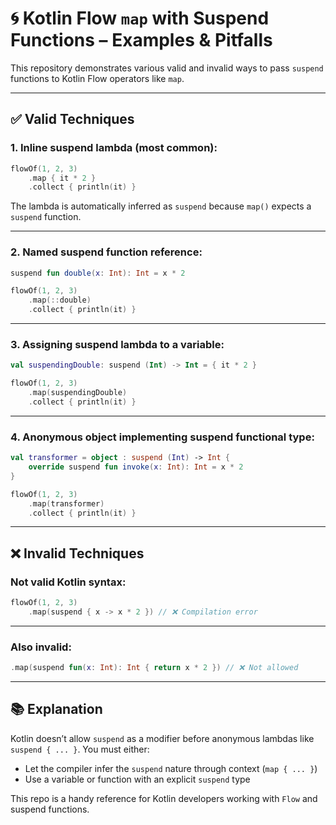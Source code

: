 
# 🌀 Kotlin Flow `map` with Suspend Functions – Examples & Pitfalls

This repository demonstrates various valid and invalid ways to pass `suspend` functions to Kotlin Flow operators like `map`.

---

## ✅ Valid Techniques

### 1. Inline suspend lambda (most common):
```kotlin
flowOf(1, 2, 3)
    .map { it * 2 }
    .collect { println(it) }
```
The lambda is automatically inferred as `suspend` because `map()` expects a `suspend` function.

---

### 2. Named suspend function reference:
```kotlin
suspend fun double(x: Int): Int = x * 2

flowOf(1, 2, 3)
    .map(::double)
    .collect { println(it) }
```

---

### 3. Assigning suspend lambda to a variable:
```kotlin
val suspendingDouble: suspend (Int) -> Int = { it * 2 }

flowOf(1, 2, 3)
    .map(suspendingDouble)
    .collect { println(it) }
```

---

### 4. Anonymous object implementing suspend functional type:
```kotlin
val transformer = object : suspend (Int) -> Int {
    override suspend fun invoke(x: Int): Int = x * 2
}

flowOf(1, 2, 3)
    .map(transformer)
    .collect { println(it) }
```

---

## ❌ Invalid Techniques

### Not valid Kotlin syntax:
```kotlin
flowOf(1, 2, 3)
    .map(suspend { x -> x * 2 }) // ❌ Compilation error
```

---

### Also invalid:
```kotlin
.map(suspend fun(x: Int): Int { return x * 2 }) // ❌ Not allowed
```

---

## 📚 Explanation

Kotlin doesn’t allow `suspend` as a modifier before anonymous lambdas like `suspend { ... }`. You must either:

- Let the compiler infer the `suspend` nature through context (`map { ... }`)
- Use a variable or function with an explicit `suspend` type

This repo is a handy reference for Kotlin developers working with `Flow` and suspend functions.
